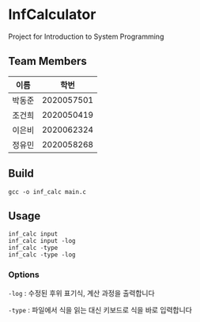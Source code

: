 # InfCalculator
Project for Introduction to System Programming

## Team Members

|이름|학번|
|-|-|
|박동준|2020057501|
|조건희|2020050419|
|이은비|2020062324|
|정유민|2020058268|

## Build
```
gcc -o inf_calc main.c
```

## Usage
```
inf_calc input
inf_calc input -log
inf_calc -type
inf_calc -type -log
```
### Options
`-log` : 수정된 후위 표기식, 계산 과정을 출력합니다

`-type` : 파일에서 식을 읽는 대신 키보드로 식을 바로 입력합니다


